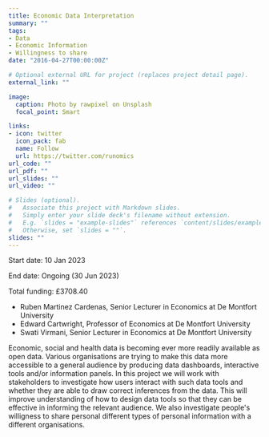 ```yaml
---
title: Economic Data Interpretation
summary: ""
tags:
- Data
- Economic Information
- Willingness to share 
date: "2016-04-27T00:00:00Z"

# Optional external URL for project (replaces project detail page).
external_link: ""

image:
  caption: Photo by rawpixel on Unsplash
  focal_point: Smart

links:
- icon: twitter
  icon_pack: fab
  name: Follow
  url: https://twitter.com/runomics
url_code: ""
url_pdf: ""
url_slides: ""
url_video: ""

# Slides (optional).
#   Associate this project with Markdown slides.
#   Simply enter your slide deck's filename without extension.
#   E.g. `slides = "example-slides"` references `content/slides/example-slides.md`.
#   Otherwise, set `slides = ""`.
slides: ""
---
```

Start date: 10 Jan 2023

End date: Ongoing (30 Jun 2023)

Total funding: £3708.40

- Ruben Martinez Cardenas, Senior Lecturer in Economics at De Montfort University
- Edward Cartwright, Professor of Economics at De Montfort University
- Swati Virmani, Senior Lecturer in Economics at De Montfort University

Economic, social and health data is becoming ever more readily available as open data. Various organisations are trying to make this data more accessible to a general audience by producing data dashboards, interactive tools and/or information panels. In this project we will work with stakeholders to investigate how users interact with such data tools and whether they are able to draw correct inferences from the data. This will improve understanding of how to design data tools so that they can be effective in informing the relevant audience. We also investigate people's willigness to share personal different types of personal information with a different organisations. 
